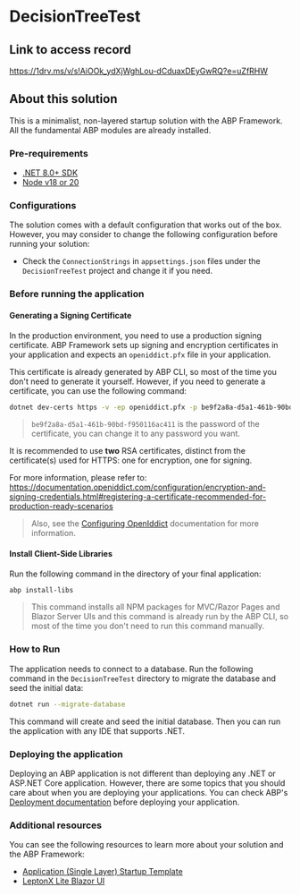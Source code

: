 # DecisionTreeTest
## Link to access record
https://1drv.ms/v/s!AiOOk_ydXjWghLou-dCduaxDEyGwRQ?e=uZfRHW
## About this solution

This is a minimalist, non-layered startup solution with the ABP Framework. All the fundamental ABP modules are already installed. 

### Pre-requirements

* [.NET 8.0+ SDK](https://dotnet.microsoft.com/download/dotnet)
* [Node v18 or 20](https://nodejs.org/en)

### Configurations

The solution comes with a default configuration that works out of the box. However, you may consider to change the following configuration before running your solution:

* Check the `ConnectionStrings` in `appsettings.json` files under the `DecisionTreeTest` project and change it if you need.

### Before running the application

#### Generating a Signing Certificate

In the production environment, you need to use a production signing certificate. ABP Framework sets up signing and encryption certificates in your application and expects an `openiddict.pfx` file in your application.

This certificate is already generated by ABP CLI, so most of the time you don't need to generate it yourself. However, if you need to generate a certificate, you can use the following command:

```bash
dotnet dev-certs https -v -ep openiddict.pfx -p be9f2a8a-d5a1-461b-90bd-f950116ac411
```

> `be9f2a8a-d5a1-461b-90bd-f950116ac411` is the password of the certificate, you can change it to any password you want.

It is recommended to use **two** RSA certificates, distinct from the certificate(s) used for HTTPS: one for encryption, one for signing.

For more information, please refer to: https://documentation.openiddict.com/configuration/encryption-and-signing-credentials.html#registering-a-certificate-recommended-for-production-ready-scenarios

> Also, see the [Configuring OpenIddict](https://docs.abp.io/en/abp/latest/Deployment/Configuring-OpenIddict#production-environment) documentation for more information.

#### Install Client-Side Libraries

Run the following command in the directory of your final application:

```bash
abp install-libs
```

> This command installs all NPM packages for MVC/Razor Pages and Blazor Server UIs and this command is already run by the ABP CLI, so most of the time you don't need to run this command manually.

### How to Run

The application needs to connect to a database. Run the following command in the `DecisionTreeTest` directory to migrate the database and seed the initial data:

````bash
dotnet run --migrate-database
````

This command will create and seed the initial database. Then you can run the application with any IDE that supports .NET.

### Deploying the application

Deploying an ABP application is not different than deploying any .NET or ASP.NET Core application. However, there are some topics that you should care about when you are deploying your applications. You can check ABP's [Deployment documentation](https://docs.abp.io/en/abp/latest/Deployment/Index) before deploying your application.

### Additional resources

You can see the following resources to learn more about your solution and the ABP Framework:

* [Application (Single Layer) Startup Template](https://docs.abp.io/en/abp/latest/Startup-Templates/Application-Single-Layer)
* [LeptonX Lite Blazor UI](https://docs.abp.io/en/abp/latest/Themes/LeptonXLite/Blazor?UI=BlazorServer)
